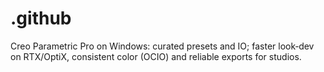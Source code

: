 # .github
Creo Parametric Pro on Windows: curated presets and IO; faster look‑dev on RTX/OptiX, consistent color (OCIO) and reliable exports for studios.
